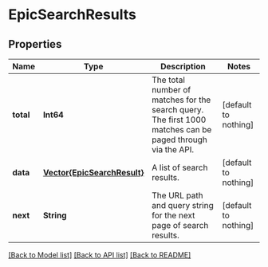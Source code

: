 # EpicSearchResults


## Properties
Name | Type | Description | Notes
------------ | ------------- | ------------- | -------------
**total** | **Int64** | The total number of matches for the search query. The first 1000 matches can be paged through via the API. | [default to nothing]
**data** | [**Vector{EpicSearchResult}**](EpicSearchResult.md) | A list of search results. | [default to nothing]
**next** | **String** | The URL path and query string for the next page of search results. | [default to nothing]


[[Back to Model list]](../README.md#models) [[Back to API list]](../README.md#api-endpoints) [[Back to README]](../README.md)


